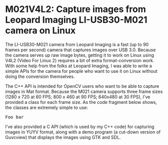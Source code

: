 # M021V4L2: Capture images from Leopard Imaging LI-USB30-M021 camera on Linux

The LI-USB30-M021 camera from Leopard Imaging is a fast (up to 90 frames per second) camera that captures
images over USB 3.0.  Because the camera serves up raw image bytes, getting it to work on Linux using V4L2 
(Video For Linux 2) requires a bit of extra format-conversion work.  With some help from the folks at Leopard Imaging, 
I was able to write a simple APIs for the camera for people who want to use it on Linux without doing the conversion
themselves.

The C++ API is intended for OpenCV users who want to be able to capture images in Mat format.  Because the M021
camera supports three frame sizes (1280 x 720 at 60 FPS; 800 x 460 at 90 FPS; 640x480 at 30 FPS), I've provided
a class for each frame size.  As the code fragment below shows,  the classes are extremely simple to use:

<pre>
Foo bar
</pre>

I've also provided a C API (which is used by my C++ code) for capturing images in YUYV format, along with a demo 
program (a cut-down version of Guvcview) that displays the images using GTK and SDL.  
